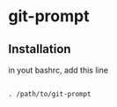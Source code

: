 git-prompt
==========

Installation
------------

in yout bashrc, add this line

<pre><code>
. /path/to/git-prompt
</code></pre>
